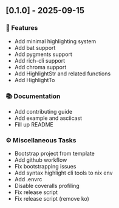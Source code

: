 ## [0.1.0] - 2025-09-15

### 🚀 Features

- Add minimal highlighting system
- Add bat support
- Add pygments support
- Add rich-cli support
- Add chroma support
- Add HighlightStr and related functions
- Add HighlightTo

### 📚 Documentation

- Add contributing guide
- Add example and asciicast
- Fill up README

### ⚙️ Miscellaneous Tasks

- Bootstrap project from template
- Add github workflow
- Fix bootstrapping issues
- Add syntax highlight cli tools to nix env
- Add .envrc
- Disable coveralls profiling
- Fix release script
- Fix release script (remove ko)
